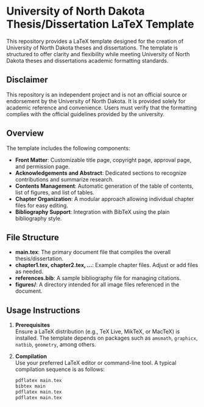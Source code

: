 # University of North Dakota Thesis/Dissertation LaTeX Template

This repository provides a LaTeX template designed for the creation of University of North Dakota theses and dissertations. The template is structured to offer clarity and flexibility while meeting University of North Dakota theses and dissertations academic formatting standards.
## Disclaimer

This repository is an independent project and is not an official source or endorsement by the University of North Dakota. It is provided solely for academic reference and convenience. Users must verify that the formatting complies with the official guidelines provided by the university.

## Overview

The template includes the following components:

- **Front Matter**: Customizable title page, copyright page, approval page, and permission page.
- **Acknowledgements and Abstract**: Dedicated sections to recognize contributions and summarize research.
- **Contents Management**: Automatic generation of the table of contents, list of figures, and list of tables.
- **Chapter Organization**: A modular approach allowing individual chapter files for easy editing.
- **Bibliography Support**: Integration with BibTeX using the plain bibliography style.

## File Structure

- **main.tex**: The primary document file that compiles the overall thesis/dissertation.
- **chapter1.tex, chapter2.tex, ...**: Example chapter files. Adjust or add files as needed.
- **references.bib**: A sample bibliography file for managing citations.
- **figures/**: A directory intended for all image files referenced in the document.

## Usage Instructions

1. **Prerequisites**  
   Ensure a LaTeX distribution (e.g., TeX Live, MikTeX, or MacTeX) is installed. The template depends on packages such as `amsmath`, `graphicx`, `natbib`, `geometry`, among others.

2. **Compilation**  
   Use your preferred LaTeX editor or command-line tool. A typical compilation sequence is as follows:
   ```bash
   pdflatex main.tex
   bibtex main
   pdflatex main.tex
   pdflatex main.tex
